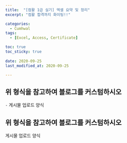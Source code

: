 ```yaml
---
title:  "[컴활 1급 실기] 엑셀 요약 및 정리" 
excerpt: "컴활 합격까지 화이팅!!"

categories:
  - Cumhwal
tags:
  - [Excel, Access, Certificate]

toc: true
toc_sticky: true
 
date: 2020-09-25
last_modified_at: 2020-09-25

---
```



## 위 형식을 참고하여 블로그를 커스텀하시오

`-` 게시물 업로드 양식

## 위 형식을 참고하여 블로그를 커스텀하시오

게시물 업로드 양식